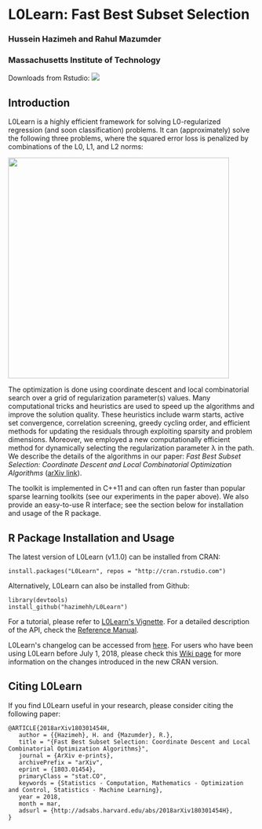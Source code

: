 # L0Learn: Fast Best Subset Selection
### Hussein Hazimeh and Rahul Mazumder 
### Massachusetts Institute of Technology

Downloads from Rstudio: [![](https://cranlogs.r-pkg.org/badges/grand-total/L0Learn)](https://cran.rstudio.com/web/packages/L0Learn/index.html)



## Introduction
L0Learn is a highly efficient framework for solving L0-regularized regression (and soon classification) problems. It can (approximately) solve the following three problems, where the squared error loss is penalized by combinations of the L0, L1, and L2 norms:

<img src="https://github.com/hazimehh/L0Learn/blob/master/misc/regeqs.png" width = 450>


The optimization is done using coordinate descent and local combinatorial search over a grid of regularization parameter(s) values. Many computational tricks and heuristics are used to speed up the algorithms and improve the solution quality. These heuristics include warm starts, active set convergence, correlation screening, greedy cycling order, and efficient methods for updating the residuals through exploiting sparsity and problem dimensions. Moreover, we employed a new computationally efficient method for dynamically selecting the regularization parameter λ in the path. We describe the details of the algorithms in our paper: *Fast Best Subset Selection: Coordinate Descent and Local Combinatorial Optimization Algorithms* ([arXiv link](https://arxiv.org/abs/1803.01454)). 

The toolkit is implemented in C++11 and can often run faster than popular sparse learning toolkits (see our experiments in the paper above). We also provide an easy-to-use R interface; see the section below for installation and usage of the R package.

## R Package Installation and Usage
The latest version of L0Learn (v1.1.0) can be installed from CRAN:
```{R}
install.packages("L0Learn", repos = "http://cran.rstudio.com")
```
Alternatively, L0Learn can also be installed from Github:
```{R}
library(devtools)
install_github("hazimehh/L0Learn")
```

For a tutorial, please refer to [L0Learn's Vignette](http://www.mit.edu/~hazimeh/L0Learn-vignette.html). For a detailed description of the API, check the [Reference Manual](https://cran.r-project.org/web/packages/L0Learn/L0Learn.pdf).

L0Learn's changelog can be accessed from [here](https://github.com/hazimehh/L0Learn/blob/master/chagelog). For users who have been using L0Learn before July 1, 2018, please check this [Wiki page](https://github.com/hazimehh/L0Learn/wiki/Note-for-previous-users) for more information on the changes introduced in the new CRAN version.

## Citing L0Learn
If you find L0Learn useful in your research, please consider citing the following paper:
```
@ARTICLE{2018arXiv180301454H,
   author = {{Hazimeh}, H. and {Mazumder}, R.},
   title = "{Fast Best Subset Selection: Coordinate Descent and Local Combinatorial Optimization Algorithms}",
   journal = {ArXiv e-prints},
   archivePrefix = "arXiv",
   eprint = {1803.01454},
   primaryClass = "stat.CO",
   keywords = {Statistics - Computation, Mathematics - Optimization and Control, Statistics - Machine Learning},
   year = 2018,
   month = mar,
   adsurl = {http://adsabs.harvard.edu/abs/2018arXiv180301454H},
}
```
